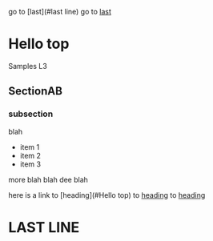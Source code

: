 go to [last](#last line)
go to [last](#last-line)

# Hello top
Samples
L3

## SectionAB

### subsection

blah

* item 1
* item 2
* item 3

more blah blah
dee blah

here is a link
to [heading](#Hello top)
to [heading](#Hello-top)
to [heading](#hello-top)

# LAST LINE

